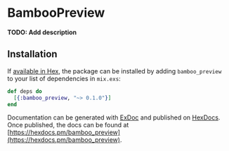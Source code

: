 # BambooPreview

**TODO: Add description**

## Installation

If [available in Hex](https://hex.pm/docs/publish), the package can be installed
by adding `bamboo_preview` to your list of dependencies in `mix.exs`:

```elixir
def deps do
  [{:bamboo_preview, "~> 0.1.0"}]
end
```

Documentation can be generated with [ExDoc](https://github.com/elixir-lang/ex_doc)
and published on [HexDocs](https://hexdocs.pm). Once published, the docs can
be found at [https://hexdocs.pm/bamboo_preview](https://hexdocs.pm/bamboo_preview).

